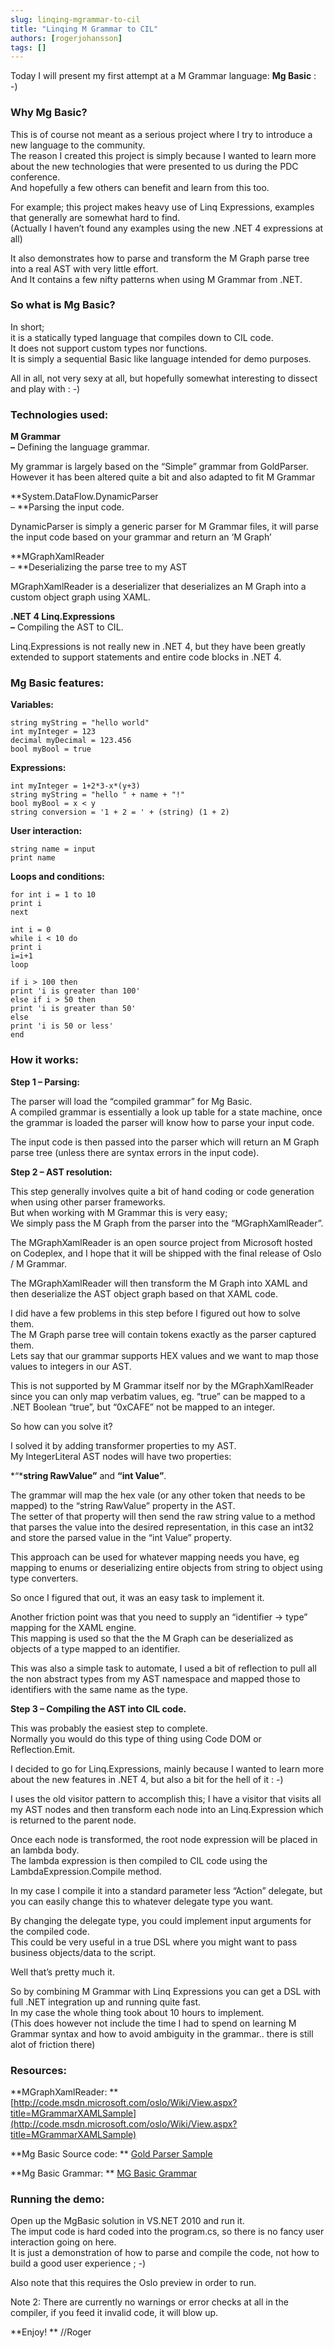 ```yaml
---
slug: linqing-mgrammar-to-cil
title: "Linqing M Grammar to CIL"
authors: [rogerjohansson]
tags: []
---
```

Today I will present my first attempt at a M Grammar language: **Mg Basic** : -)

<!-- truncate -->

### Why Mg Basic?

This is of course not meant as a serious project where I try to introduce a new language to the community.  
The reason I created this project is simply because I wanted to learn more about the new technologies that were presented to us during the PDC conference.  
And hopefully a few others can benefit and learn from this too.

For example; this project makes heavy use of Linq Expressions, examples that generally are somewhat hard to find.  
(Actually I haven’t found any examples using the new .NET 4 expressions at all)

It also demonstrates how to parse and transform the M Graph parse tree into a real AST with very little effort.  
And It contains a few nifty patterns when using M Grammar from .NET.

### So what is Mg Basic?

In short;  
it is a statically typed language that compiles down to CIL code.  
It does not support custom types nor functions.  
It is simply a sequential Basic like language intended for demo purposes.

All in all, not very sexy at all, but hopefully somewhat interesting to dissect and play with : -)

### Technologies used:

**M Grammar  
–** Defining the language grammar.

My grammar is largely based on the “Simple” grammar from GoldParser.  
However it has been altered quite a bit and also adapted to fit M Grammar

**System.DataFlow.DynamicParser  
– **Parsing the input code.

DynamicParser is simply a generic parser for M Grammar files, it will parse the input code based on your grammar and return an ‘M Graph’

**MGraphXamlReader  
– **Deserializing the parse tree to my AST

MGraphXamlReader is a deserializer that deserializes an M Graph into a custom object graph using XAML.

**.NET 4 Linq.Expressions  
–** Compiling the AST to CIL.

Linq.Expressions is not really new in .NET 4, but they have been greatly extended to support statements and entire code blocks in .NET 4.

### Mg Basic features:

**Variables:**

```text
string myString = "hello world"
int myInteger = 123
decimal myDecimal = 123.456
bool myBool = true
```

**Expressions:**

```text
int myInteger = 1+2*3-x*(y+3)
string myString = "hello " + name + "!"
bool myBool = x < y
string conversion = '1 + 2 = ' + (string) (1 + 2)
```

**User interaction:**

```text
string name = input
print name
```

**Loops and conditions:**

```text
for int i = 1 to 10
print i
next

int i = 0
while i < 10 do
print i
i=i+1
loop

if i > 100 then
print 'i is greater than 100'
else if i > 50 then
print 'i is greater than 50'
else
print 'i is 50 or less'
end
```

### How it works:

**Step 1 – Parsing:**

The parser will load the “compiled grammar” for Mg Basic.  
A compiled grammar is essentially a look up table for a state machine, once the grammar is loaded the parser will know how to parse your input code.

The input code is then passed into the parser which will return an M Graph parse tree (unless there are syntax errors in the input code).

**Step 2 – AST resolution:**

This step generally involves quite a bit of hand coding or code generation when using other parser frameworks.  
But when working with M Grammar this is very easy;  
We simply pass the M Graph from the parser into the “MGraphXamlReader”.

The MGraphXamlReader is an open source project from Microsoft hosted on Codeplex, and I hope that it will be shipped with the final release of Oslo / M Grammar.

The MGraphXamlReader will then transform the M Graph into XAML and then deserialize the AST object graph based on that XAML code.

I did have a few problems in this step before I figured out how to solve them.  
The M Graph parse tree will contain tokens exactly as the parser captured them.  
Lets say that our grammar supports HEX values and we want to map those values to integers in our AST.

This is not supported by M Grammar itself nor by the MGraphXamlReader since you can only map verbatim values, eg. “true” can be mapped to a .NET Boolean “true”, but “0xCAFE” not be mapped to an integer.

So how can you solve it?

I solved it by adding transformer properties to my AST.  
My IntegerLiteral AST nodes will have two properties:

*“***string RawValue”** and **“int Value”**.

The grammar will map the hex vale (or any other token that needs to be mapped) to the “string RawValue” property in the AST.  
The setter of that property will then send the raw string value to a method that parses the value into the desired representation, in this case an int32 and store the parsed value in the “int Value” property.

This approach can be used for whatever mapping needs you have, eg mapping to enums or deserializing entire objects from string to object using type converters.

So once I figured that out, it was an easy task to implement it.

Another friction point was that you need to supply an “identifier -\> type” mapping for the XAML engine.  
This mapping is used so that the the M Graph can be deserialized as objects of a type mapped to an identifier.

This was also a simple task to automate, I used a bit of reflection to pull all the non abstract types from my AST namespace and mapped those to identifiers with the same name as the type.

**Step 3 – Compiling the AST into CIL code.**

This was probably the easiest step to complete.  
Normally you would do this type of thing using Code DOM or Reflection.Emit.

I decided to go for Linq.Expressions, mainly because I wanted to learn more about the new features in .NET 4, but also a bit for the hell of it : -)

I uses the old visitor pattern to accomplish this; I have a visitor that visits all my AST nodes and then transform each node into an Linq.Expression which is returned to the parent node.

Once each node is transformed, the root node expression will be placed in an lambda body.  
The lambda expression is then compiled to CIL code using the LambdaExpression.Compile method.

In my case I compile it into a standard parameter less “Action” delegate, but you can easily change this to whatever delegate type you want.

By changing the delegate type, you could implement input arguments for the compiled code.  
This could be very useful in a true DSL where you might want to pass business objects/data to the script.

Well that’s pretty much it.

So by combining M Grammar with Linq Expressions you can get a DSL with full .NET integration up and running quite fast.  
In my case the whole thing took about 10 hours to implement.  
(This does however not include the time I had to spend on learning M Grammar syntax and how to avoid ambiguity in the grammar.. there is still alot of friction there)

### Resources:

**MGraphXamlReader:  **
[http://code.msdn.microsoft.com/oslo/Wiki/View.aspx?title=MGrammarXAMLSample](http://code.msdn.microsoft.com/oslo/Wiki/View.aspx?title=MGrammarXAMLSample)

**Mg Basic Source code:  **
[Gold Parser Sample](http://dl.dropbox.com/u/63708110/GoldLinq.zip)

**Mg Basic Grammar:  **
[MG Basic Grammar](http://dl.dropbox.com/u/63708110/Simple%202.grm)

### Running the demo:

Open up the MgBasic solution in VS.NET 2010 and run it.  
The imput code is hard coded into the program.cs, so there is no fancy user interaction going on here.  
It is just a demonstration of how to parse and compile the code, not how to build a good user experience ; -)

Also note that this requires the Oslo preview in order to run.

Note 2: There are currently no warnings or error checks at all in the compiler, if you feed it invalid code, it will blow up.

**Enjoy!  **
//Roger
